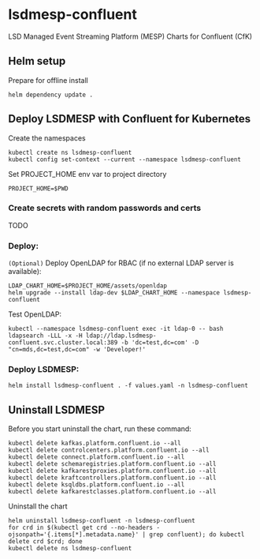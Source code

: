 # lsdmesp-confluent

LSD Managed Event Streaming Platform (MESP) Charts for Confluent (CfK)

## Helm setup

Prepare for offline install

```
helm dependency update .
```

## Deploy LSDMESP with Confluent for Kubernetes

Create the namespaces
```
kubectl create ns lsdmesp-confluent
kubectl config set-context --current --namespace lsdmesp-confluent
```

Set PROJECT_HOME env var to project directory
```
PROJECT_HOME=$PWD
```

### Create secrets with random passwords and certs

TODO

### Deploy:

`(Optional)` Deploy OpenLDAP for RBAC (if no external LDAP server is available):
```
LDAP_CHART_HOME=$PROJECT_HOME/assets/openldap
helm upgrade --install ldap-dev $LDAP_CHART_HOME --namespace lsdmesp-confluent
```

Test OpenLDAP:
```
kubectl --namespace lsdmesp-confluent exec -it ldap-0 -- bash
ldapsearch -LLL -x -H ldap://ldap.lsdmesp-confluent.svc.cluster.local:389 -b 'dc=test,dc=com' -D "cn=mds,dc=test,dc=com" -w 'Developer!'
```

### Deploy LSDMESP:
```
helm install lsdmesp-confluent . -f values.yaml -n lsdmesp-confluent
```

## Uninstall LSDMESP


Before you start uninstall the chart, run these command:

```shell
kubectl delete kafkas.platform.confluent.io --all
kubectl delete controlcenters.platform.confluent.io --all
kubectl delete connect.platform.confluent.io --all
kubectl delete schemaregistries.platform.confluent.io --all
kubectl delete kafkarestproxies.platform.confluent.io --all
kubectl delete kraftcontrollers.platform.confluent.io --all
kubectl delete ksqldbs.platform.confluent.io --all
kubectl delete kafkarestclasses.platform.confluent.io --all
```

Uninstall the chart

```shell
helm uninstall lsdmesp-confluent -n lsdmesp-confluent
for crd in $(kubectl get crd --no-headers -ojsonpath='{.items[*].metadata.name}' | grep confluent); do kubectl delete crd $crd; done
kubectl delete ns lsdmesp-confluent
```
